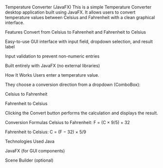 Temperature Converter (JavaFX)
This is a simple Temperature Converter desktop application built using JavaFX. It allows users to convert temperature values between Celsius and Fahrenheit with a clean graphical interface.

Features
Convert from Celsius to Fahrenheit and Fahrenheit to Celsius

Easy-to-use GUI interface with input field, dropdown selection, and result label

Input validation to prevent non-numeric entries

Built entirely with JavaFX (no external libraries)

How It Works
Users enter a temperature value.

They choose a conversion direction from a dropdown (ComboBox):

Celsius to Fahrenheit

Fahrenheit to Celsius

Clicking the Convert button performs the calculation and displays the result.

Conversion Formulas
Celsius to Fahrenheit:
F = (C × 9/5) + 32

Fahrenheit to Celsius:
C = (F − 32) × 5/9

Technologies Used
Java

JavaFX (for GUI components)

Scene Builder (optional)